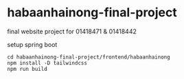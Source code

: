 # habaanhainong-final-project
final website project for 01418471 &amp; 01418442

setup spring boot
```
cd habaanhainong-final-project/frontend/habaanhainong
npm install -D tailwindcss
npm run build
```
